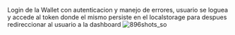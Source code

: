 Login de la Wallet con autenticacion y manejo de errores, usuario se loguea y accede al token donde el mismo persiste en el localstorage para despues redireccionar al usuario a la dashboard
![896shots_so](https://github.com/EmilianoCabral/React-Wallet/assets/145997720/5f97f916-d02d-4cc5-aead-2d893d603636)
